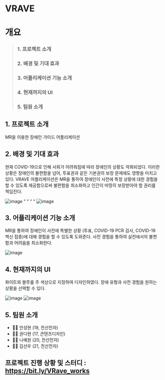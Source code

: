 # VRAVE


# 개요
 > ### 1. 프로젝트 소개
 > ### 2. 배경 및 기대 효과
 > ### 3. 어플리케이션 기능 소개
 > ### 4. 현재까지의 UI
 > ### 5. 팀원 소개


## 1. 프로젝트 소개
MR을 이용한 장애인 가이드 어플리케이션


## 2. 배경 및 기대 효과
현재 COVID-19으로 인해 사회가 어려워짐에 따라 장애인의 상황도 악화되었다. 이러한 상황은 장애인의 불편함을 넘어, 투표권과 같은 기본권의 보장 문제에도 영향을 미치고 있다. VRAVE 어플리케이션은 MR을 통하여 장애인이 사전에 특정 상황에 대한 경험을 할 수 있도록 제공함으로써 불편함을 최소화하고 인간이 마땅히 보장받아야 할 권리를 책임진다.

![image](https://user-images.githubusercontent.com/61452538/132531258-3c33e25c-1a1a-4f7b-b338-452fa9e8314c.png)  " " " "  ![image](https://user-images.githubusercontent.com/61452538/132531288-269de367-350e-4ce4-a4cf-0767e8200c1d.png)


## 3. 어플리케이션 기능 소개
MR을 통하여 장애인이 사전에 특별한 상황 (투표, COVID-19 PCR 검사, COVID-19 백신 접종)에 대해 경험을 할 수 있도록 도와준다. 사전 경험을 통하여 실전에서의 불편함과 어려움을 최소화한다.

![image](https://user-images.githubusercontent.com/61452538/132530988-a952a218-87ff-4644-8937-38542962ffd8.png)


## 4. 현재까지의 UI
화이트와 블루를 주 색상으로 지정하여 디자인하였다. 장애 유형과 사전 경험을 원하는 상황을 선택할 수 있다.

![image](https://user-images.githubusercontent.com/61452538/132531981-469a3a43-34b3-4c68-8f95-395ef56ad103.png) ![image](https://user-images.githubusercontent.com/61452538/132532010-cbfec1ca-6c65-45f0-85ea-1a6b2155e1a1.png)


## 5. 팀원 소개
* 🧑‍💻 안성현 (19, 전산전자)
* 👩‍💻 권다현 (17, 콘텐츠디자인)
* 👩‍💻 나예원 (20, 전산전자)
* 🧑‍💻 김선우 (21, 전산전자) 


## 프로젝트 진행 상황 및 스터디 : <https://bit.ly/VRave_works>
